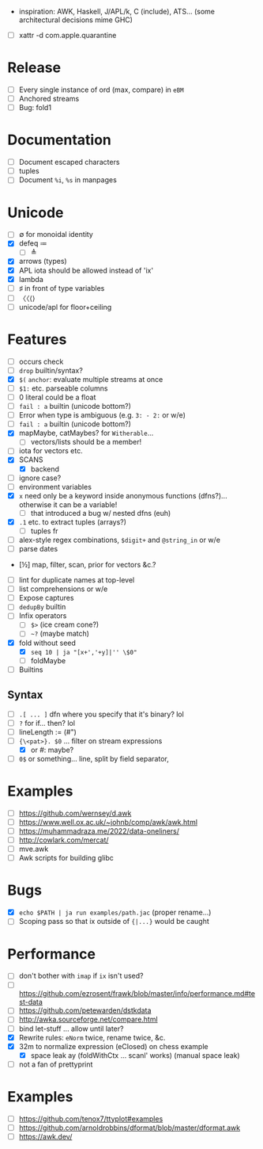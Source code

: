 - inspiration: AWK, Haskell, J/APL/k, C (include), ATS... (some architectural decisions mime GHC)
- [ ] xattr -d com.apple.quarantine
# Release
- [ ] Every single instance of ord (max, compare) in `eBM`
- [ ] Anchored streams
- [ ] Bug: fold1
# Documentation
- [ ] Document escaped characters
- [ ] tuples
- [ ] Document `%i`, `%s` in manpages
# Unicode
- [ ] ∅ for monoidal identity
- [x] defeq ≔
  - [ ] ≜
- [x] arrows (types)
- [x] APL iota should be allowed instead of 'ix'
- [x] lambda
- [ ] ♯ in front of type variables
- [ ] 〈〈⟨⟩
- [ ] unicode/apl for floor+ceiling
# Features
- [ ] occurs check
- [ ] `drop` builtin/syntax?
- [x] `$(` `anchor`: evaluate multiple streams at once
- [ ] `$1:` etc. parseable columns
- [ ] 0 literal could be a float
- [ ] `fail : a` builtin (unicode bottom?)
- [ ] Error when type is ambiguous (e.g. `3: - 2:` or w/e)
- [ ] `fail : a` builtin (unicode bottom?)
- [x] mapMaybe, catMaybes? for `Witherable`...
  - [ ] vectors/lists should be a member!
- [ ] iota for vectors etc.
- [x] SCANS
  - [x] backend
- [ ] ignore case?
- [ ] environment variables
- [x] `x` need only be a keyword inside anonymous functions (dfns?)... otherwise it
  can be a variable!
  - [ ] that introduced a bug w/ nested dfns (euh)
- [x] `.1` etc. to extract tuples (arrays?)
  - [ ] tuples fr
- [ ] alex-style regex combinations, `$digit+` and `@string_in` or w/e
- [ ] parse dates
- [½] map, filter, scan, prior for vectors &c.?
- [ ] lint for duplicate names at top-level
- [ ] list comprehensions or w/e
- [ ] Expose captures
- [ ] `dedupBy` builtin
- [ ] Infix operators
  - [ ] `$>` (ice cream cone?)
  - [ ] `~?` (maybe match)
- [x] fold without seed
  - [x] `seq 10 | ja "[x+','+y]|'' \$0"`
  - [ ] foldMaybe
- [ ] Builtins
## Syntax
- [ ] `.[ ... ]` dfn where you specify that it's binary? lol
- [ ] `?` for if... then? lol
- [ ] lineLength := (#")
- [ ] `{\<pat>}. $0` ... filter on stream expressions
  - [x] or #: maybe?
- [ ] `0$` or something... line, split by field separator, 
# Examples
- [ ] https://github.com/wernsey/d.awk
- [ ] https://www.well.ox.ac.uk/~johnb/comp/awk/awk.html
- [ ] https://muhammadraza.me/2022/data-oneliners/
- [ ] http://cowlark.com/mercat/
- [ ] mve.awk
- [ ] Awk scripts for building glibc
# Bugs
- [x] `echo $PATH | ja run examples/path.jac` (proper rename...)
- [ ] Scoping pass so that ix outside of `{|...}` would be caught
# Performance
- [ ] don't bother with `imap` if `ix` isn't used?
- [ ] https://github.com/ezrosent/frawk/blob/master/info/performance.md#test-data
- [ ] https://github.com/petewarden/dstkdata
- [ ] http://awka.sourceforge.net/compare.html
- [ ] bind let-stuff ... allow until later?
- [x] Rewrite rules: `eNorm` twice, rename twice, &c.
- [x] 32m to normalize expression (eClosed) on chess example
  - [x] space leak ay (foldWithCtx ... scanl' works) (manual space leak)
- [ ] not a fan of prettyprint
# Examples
- [ ] https://github.com/tenox7/ttyplot#examples
- [ ] https://github.com/arnoldrobbins/dformat/blob/master/dformat.awk
- [ ] https://awk.dev/
